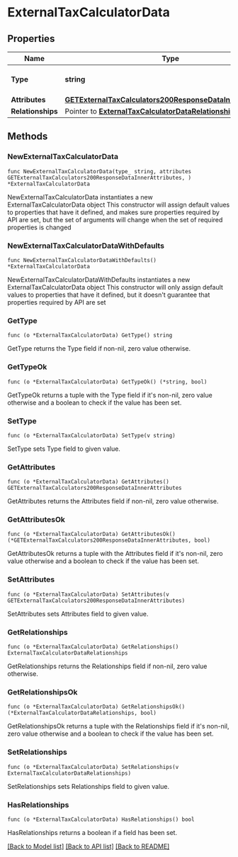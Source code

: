 # ExternalTaxCalculatorData

## Properties

Name | Type | Description | Notes
------------ | ------------- | ------------- | -------------
**Type** | **string** | The resource&#39;s type | 
**Attributes** | [**GETExternalTaxCalculators200ResponseDataInnerAttributes**](GETExternalTaxCalculators200ResponseDataInnerAttributes.md) |  | 
**Relationships** | Pointer to [**ExternalTaxCalculatorDataRelationships**](ExternalTaxCalculatorDataRelationships.md) |  | [optional] 

## Methods

### NewExternalTaxCalculatorData

`func NewExternalTaxCalculatorData(type_ string, attributes GETExternalTaxCalculators200ResponseDataInnerAttributes, ) *ExternalTaxCalculatorData`

NewExternalTaxCalculatorData instantiates a new ExternalTaxCalculatorData object
This constructor will assign default values to properties that have it defined,
and makes sure properties required by API are set, but the set of arguments
will change when the set of required properties is changed

### NewExternalTaxCalculatorDataWithDefaults

`func NewExternalTaxCalculatorDataWithDefaults() *ExternalTaxCalculatorData`

NewExternalTaxCalculatorDataWithDefaults instantiates a new ExternalTaxCalculatorData object
This constructor will only assign default values to properties that have it defined,
but it doesn't guarantee that properties required by API are set

### GetType

`func (o *ExternalTaxCalculatorData) GetType() string`

GetType returns the Type field if non-nil, zero value otherwise.

### GetTypeOk

`func (o *ExternalTaxCalculatorData) GetTypeOk() (*string, bool)`

GetTypeOk returns a tuple with the Type field if it's non-nil, zero value otherwise
and a boolean to check if the value has been set.

### SetType

`func (o *ExternalTaxCalculatorData) SetType(v string)`

SetType sets Type field to given value.


### GetAttributes

`func (o *ExternalTaxCalculatorData) GetAttributes() GETExternalTaxCalculators200ResponseDataInnerAttributes`

GetAttributes returns the Attributes field if non-nil, zero value otherwise.

### GetAttributesOk

`func (o *ExternalTaxCalculatorData) GetAttributesOk() (*GETExternalTaxCalculators200ResponseDataInnerAttributes, bool)`

GetAttributesOk returns a tuple with the Attributes field if it's non-nil, zero value otherwise
and a boolean to check if the value has been set.

### SetAttributes

`func (o *ExternalTaxCalculatorData) SetAttributes(v GETExternalTaxCalculators200ResponseDataInnerAttributes)`

SetAttributes sets Attributes field to given value.


### GetRelationships

`func (o *ExternalTaxCalculatorData) GetRelationships() ExternalTaxCalculatorDataRelationships`

GetRelationships returns the Relationships field if non-nil, zero value otherwise.

### GetRelationshipsOk

`func (o *ExternalTaxCalculatorData) GetRelationshipsOk() (*ExternalTaxCalculatorDataRelationships, bool)`

GetRelationshipsOk returns a tuple with the Relationships field if it's non-nil, zero value otherwise
and a boolean to check if the value has been set.

### SetRelationships

`func (o *ExternalTaxCalculatorData) SetRelationships(v ExternalTaxCalculatorDataRelationships)`

SetRelationships sets Relationships field to given value.

### HasRelationships

`func (o *ExternalTaxCalculatorData) HasRelationships() bool`

HasRelationships returns a boolean if a field has been set.


[[Back to Model list]](../README.md#documentation-for-models) [[Back to API list]](../README.md#documentation-for-api-endpoints) [[Back to README]](../README.md)


